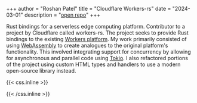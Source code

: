 +++
author = "Roshan Patel"
title = "Cloudflare Workers-rs"
date = "2024-03-01"
description = "[open repo](https://github.com/cloudflare/workers-rs)"
+++

Rust bindings for a serverless edge computing platform. <!--more-->Contributor to a project by Cloudflare called workers-rs. The project seeks to provide Rust bindings to the existing [Workers platform](https://developers.cloudflare.com/workers/). My work primarily consisted of using [WebAssembly](https://webassembly.org/) to create analogues to the original platform's functionality. This involved integrating support for concurrency by allowing for asynchronous and parallel code using [Tokio](https://tokio.rs/). I also refactored portions of the project using custom HTML types and handlers to use a modern open-source library instead.

{{< css.inline >}}
<style>
.canon { background: white; width: 100%; height: auto; }
</style>
{{< /css.inline >}}
